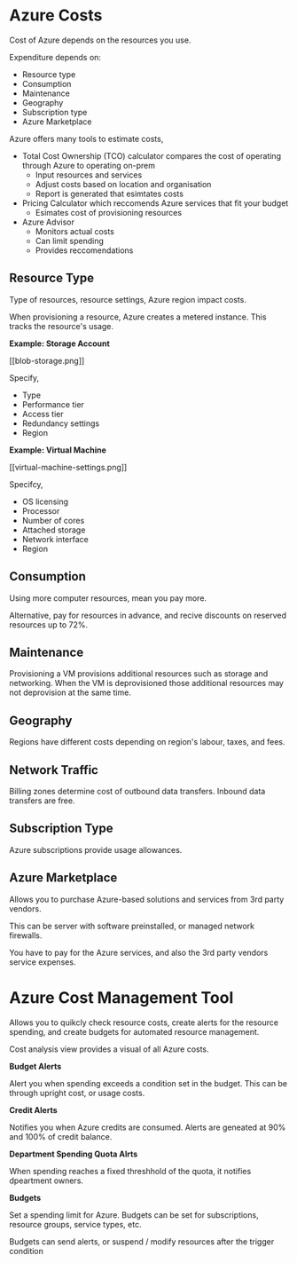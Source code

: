 
# Azure Costs

Cost of Azure depends on the resources you use.

Expenditure depends on:
- Resource type
- Consumption
- Maintenance
- Geography
- Subscription type
- Azure Marketplace

Azure offers many tools to estimate costs,

- Total Cost Ownership (TCO) calculator compares the cost of operating through Azure to operating on-prem
    - Input resources and services
    - Adjust costs based on location and organisation
    - Report is generated that esimtates costs
- Pricing Calculator which reccomends Azure services that fit your budget
    - Esimates cost of provisioning resources
- Azure Advisor
    - Monitors actual costs
    - Can limit spending
    - Provides reccomendations

## Resource Type

Type of resources, resource settings, Azure region impact costs.

When provisioning a resource, Azure creates a metered instance. This tracks the resource's usage.

**Example: Storage Account**

[[blob-storage.png]]

Specify,
- Type
- Performance tier
- Access tier
- Redundancy settings
- Region

**Example: Virtual Machine**

[[virtual-machine-settings.png]]

Specifcy,
- OS licensing
- Processor
- Number of cores
- Attached storage
- Network interface
- Region

## Consumption

Using more computer resources, mean you pay more.

Alternative, pay for resources in advance, and recive discounts on reserved resources up to 72%.

## Maintenance

Provisioning a VM provisions additional resources such as storage and networking. When the VM is
deprovisioned those additional resources may not deprovision at the same time.

## Geography

Regions have different costs depending on region's labour, taxes, and fees.

## Network Traffic

Billing zones determine cost of outbound data transfers. Inbound data transfers are free.

## Subscription Type

Azure subscriptions provide usage allowances.

## Azure Marketplace

Allows you to purchase Azure-based solutions and services from 3rd party vendors.

This can be server with software preinstalled, or managed network firewalls.

You have to pay for the Azure services, and also the 3rd party vendors service expenses.

# Azure Cost Management Tool

Allows you to quikcly check resource costs, create alerts for the resource spending, and create budgets
for automated resource management.

Cost analysis view provides a visual of all Azure costs.

**Budget Alerts**

Alert you when spending exceeds a condition set in the budget. This can be through upright cost,
or usage costs.

**Credit Alerts**

Notifies you when Azure credits  are consumed. Alerts are geneated at 90% and 100% of credit balance.

**Department Spending Quota Alrts**

When spending reaches a fixed threshhold of the quota, it notifies dpeartment owners.

**Budgets**

Set a spending limit for Azure. Budgets can be set for subscriptions, resource groups, service types,
etc. 

Budgets can send alerts, or suspend / modify resources after the trigger condition

